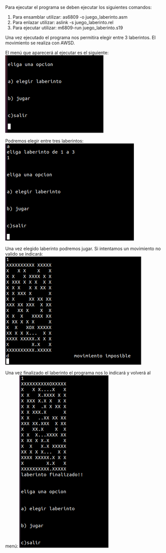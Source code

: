 Para ejecutar el programa se deben ejecutar los siguientes comandos:
  1. Para ensamblar utilizar: as6809 -o juego_laberinto.asm
  2. Para enlazar utilizar: aslink -s juego_laberinto.rel
  3. Para ejecutar utilizar: m6809-run juego_laberinto.s19

Una vez ejecutado el programa nos permitira elegir entre 3 laberintos.
El movimiento se realiza con AWSD.

El menú que aparecerá al ejecutar es el siguiente:
![img](https://github.com/David-JS01/ensamblador-6809/blob/main/imagenes%20laberinto/Captura%20de%20pantalla%201.png)


Podremos elegir entre tres laberintos:
![img](https://github.com/David-JS01/ensamblador-6809/blob/main/imagenes%20laberinto/Captura%20de%20pantalla%202.png)


Una vez elegido laberinto podremos jugar. Si intentamos un movimiento no valido se indicará:
![img](https://github.com/David-JS01/ensamblador-6809/blob/main/imagenes%20laberinto/Captura%20de%20pantalla%203.png)


Una vez finalizado el laberinto el programa nos lo indicará y volverá al menú:
![img](https://github.com/David-JS01/ensamblador-6809/blob/main/imagenes%20laberinto/Captura%20de%20pantalla%204.png)
